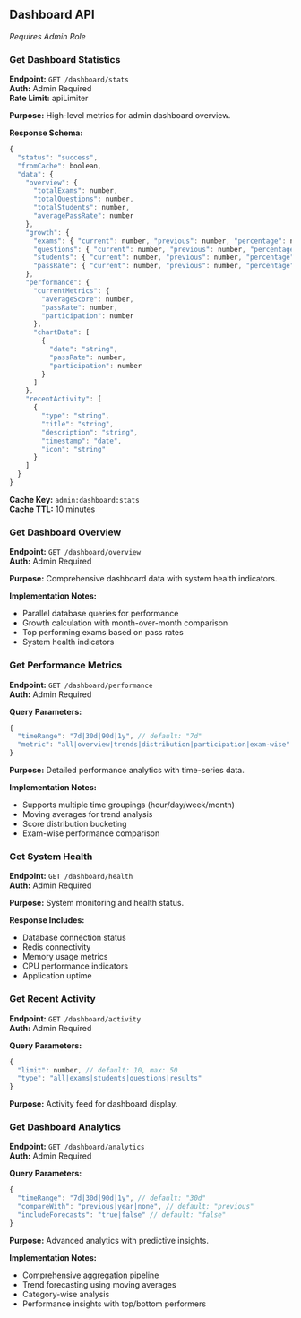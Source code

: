 ## Dashboard API

*Requires Admin Role*

### Get Dashboard Statistics
**Endpoint:** `GET /dashboard/stats`  
**Auth:** Admin Required  
**Rate Limit:** apiLimiter

**Purpose:** High-level metrics for admin dashboard overview.

**Response Schema:**
```javascript
{
  "status": "success",
  "fromCache": boolean,
  "data": {
    "overview": {
      "totalExams": number,
      "totalQuestions": number,
      "totalStudents": number,
      "averagePassRate": number
    },
    "growth": {
      "exams": { "current": number, "previous": number, "percentage": number },
      "questions": { "current": number, "previous": number, "percentage": number },
      "students": { "current": number, "previous": number, "percentage": number },
      "passRate": { "current": number, "previous": number, "percentage": number }
    },
    "performance": {
      "currentMetrics": {
        "averageScore": number,
        "passRate": number,
        "participation": number
      },
      "chartData": [
        {
          "date": "string",
          "passRate": number,
          "participation": number
        }
      ]
    },
    "recentActivity": [
      {
        "type": "string",
        "title": "string",
        "description": "string",
        "timestamp": "date",
        "icon": "string"
      }
    ]
  }
}
```

**Cache Key:** `admin:dashboard:stats`  
**Cache TTL:** 10 minutes

### Get Dashboard Overview
**Endpoint:** `GET /dashboard/overview`  
**Auth:** Admin Required

**Purpose:** Comprehensive dashboard data with system health indicators.

**Implementation Notes:**
- Parallel database queries for performance
- Growth calculation with month-over-month comparison
- Top performing exams based on pass rates
- System health indicators

### Get Performance Metrics
**Endpoint:** `GET /dashboard/performance`  
**Auth:** Admin Required

**Query Parameters:**
```javascript
{
  "timeRange": "7d|30d|90d|1y", // default: "7d"
  "metric": "all|overview|trends|distribution|participation|exam-wise"
}
```

**Purpose:** Detailed performance analytics with time-series data.

**Implementation Notes:**
- Supports multiple time groupings (hour/day/week/month)
- Moving averages for trend analysis
- Score distribution bucketing
- Exam-wise performance comparison

### Get System Health
**Endpoint:** `GET /dashboard/health`  
**Auth:** Admin Required

**Purpose:** System monitoring and health status.

**Response Includes:**
- Database connection status
- Redis connectivity
- Memory usage metrics
- CPU performance indicators
- Application uptime

### Get Recent Activity
**Endpoint:** `GET /dashboard/activity`  
**Auth:** Admin Required

**Query Parameters:**
```javascript
{
  "limit": number, // default: 10, max: 50
  "type": "all|exams|students|questions|results"
}
```

**Purpose:** Activity feed for dashboard display.

### Get Dashboard Analytics
**Endpoint:** `GET /dashboard/analytics`  
**Auth:** Admin Required

**Query Parameters:**
```javascript
{
  "timeRange": "7d|30d|90d|1y", // default: "30d"
  "compareWith": "previous|year|none", // default: "previous"
  "includeForecasts": "true|false" // default: "false"
}
```

**Purpose:** Advanced analytics with predictive insights.

**Implementation Notes:**
- Comprehensive aggregation pipeline
- Trend forecasting using moving averages
- Category-wise analysis
- Performance insights with top/bottom performers
